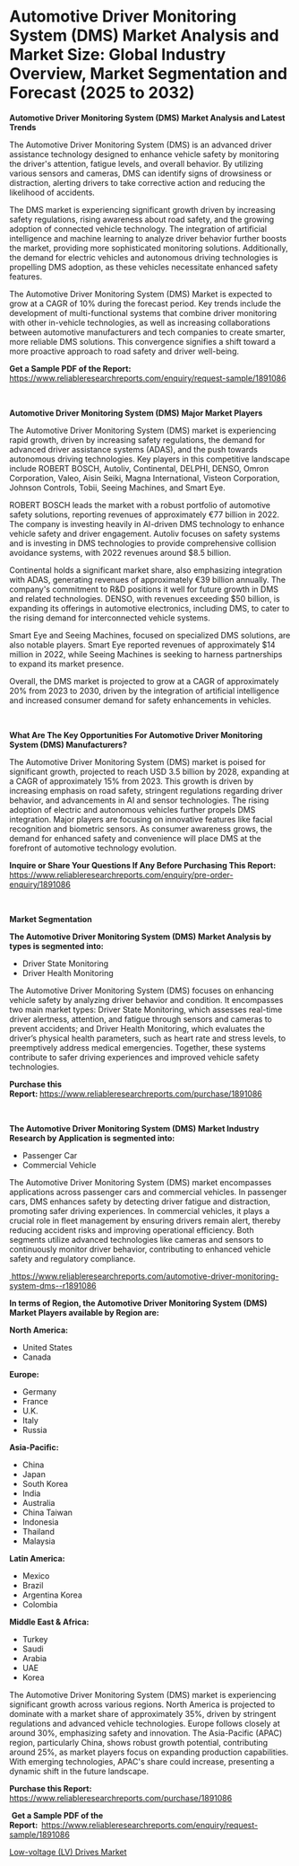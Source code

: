 <p><h1>Automotive Driver Monitoring System (DMS) Market Analysis and Market Size: Global Industry Overview, Market Segmentation and Forecast (2025 to 2032)</h1></p><p><strong>Automotive Driver Monitoring System (DMS) Market Analysis and Latest Trends</strong></p>
<p><p>The Automotive Driver Monitoring System (DMS) is an advanced driver assistance technology designed to enhance vehicle safety by monitoring the driver's attention, fatigue levels, and overall behavior. By utilizing various sensors and cameras, DMS can identify signs of drowsiness or distraction, alerting drivers to take corrective action and reducing the likelihood of accidents.</p><p>The DMS market is experiencing significant growth driven by increasing safety regulations, rising awareness about road safety, and the growing adoption of connected vehicle technology. The integration of artificial intelligence and machine learning to analyze driver behavior further boosts the market, providing more sophisticated monitoring solutions. Additionally, the demand for electric vehicles and autonomous driving technologies is propelling DMS adoption, as these vehicles necessitate enhanced safety features.</p><p>The Automotive Driver Monitoring System (DMS) Market is expected to grow at a CAGR of 10% during the forecast period. Key trends include the development of multi-functional systems that combine driver monitoring with other in-vehicle technologies, as well as increasing collaborations between automotive manufacturers and tech companies to create smarter, more reliable DMS solutions. This convergence signifies a shift toward a more proactive approach to road safety and driver well-being.</p></p>
<p><strong>Get a Sample PDF of the Report:&nbsp;</strong> <a href="https://www.reliableresearchreports.com/enquiry/request-sample/1891086?utm_campaign=3349&utm_medium=2&utm_source=Github&utm_content=ia&utm_term=28032025&utm_id=automotive-driver-monitoring-system-dms">https://www.reliableresearchreports.com/enquiry/request-sample/1891086</a></p>
<p>&nbsp;</p>
<p><strong>Automotive Driver Monitoring System (DMS) Major Market Players</strong></p>
<p><p>The Automotive Driver Monitoring System (DMS) market is experiencing rapid growth, driven by increasing safety regulations, the demand for advanced driver assistance systems (ADAS), and the push towards autonomous driving technologies. Key players in this competitive landscape include ROBERT BOSCH, Autoliv, Continental, DELPHI, DENSO, Omron Corporation, Valeo, Aisin Seiki, Magna International, Visteon Corporation, Johnson Controls, Tobii, Seeing Machines, and Smart Eye.</p><p>ROBERT BOSCH leads the market with a robust portfolio of automotive safety solutions, reporting revenues of approximately €77 billion in 2022. The company is investing heavily in AI-driven DMS technology to enhance vehicle safety and driver engagement. Autoliv focuses on safety systems and is investing in DMS technologies to provide comprehensive collision avoidance systems, with 2022 revenues around $8.5 billion.</p><p>Continental holds a significant market share, also emphasizing integration with ADAS, generating revenues of approximately €39 billion annually. The company's commitment to R&D positions it well for future growth in DMS and related technologies. DENSO, with revenues exceeding $50 billion, is expanding its offerings in automotive electronics, including DMS, to cater to the rising demand for interconnected vehicle systems.</p><p>Smart Eye and Seeing Machines, focused on specialized DMS solutions, are also notable players. Smart Eye reported revenues of approximately $14 million in 2022, while Seeing Machines is seeking to harness partnerships to expand its market presence. </p><p>Overall, the DMS market is projected to grow at a CAGR of approximately 20% from 2023 to 2030, driven by the integration of artificial intelligence and increased consumer demand for safety enhancements in vehicles.</p></p>
<p>&nbsp;</p>
<p><strong>What Are The Key Opportunities For Automotive Driver Monitoring System (DMS) Manufacturers?</strong></p>
<p><p>The Automotive Driver Monitoring System (DMS) market is poised for significant growth, projected to reach USD 3.5 billion by 2028, expanding at a CAGR of approximately 15% from 2023. This growth is driven by increasing emphasis on road safety, stringent regulations regarding driver behavior, and advancements in AI and sensor technologies. The rising adoption of electric and autonomous vehicles further propels DMS integration. Major players are focusing on innovative features like facial recognition and biometric sensors. As consumer awareness grows, the demand for enhanced safety and convenience will place DMS at the forefront of automotive technology evolution.</p></p>
<p><strong>Inquire or Share Your Questions If Any Before Purchasing This Report:</strong> <a href="https://www.reliableresearchreports.com/enquiry/pre-order-enquiry/1891086?utm_campaign=3349&utm_medium=2&utm_source=Github&utm_content=ia&utm_term=28032025&utm_id=automotive-driver-monitoring-system-dms">https://www.reliableresearchreports.com/enquiry/pre-order-enquiry/1891086</a></p>
<p>&nbsp;</p>
<p><strong>Market Segmentation</strong></p>
<p><strong>The Automotive Driver Monitoring System (DMS) Market Analysis by types is segmented into:</strong></p>
<p><ul><li>Driver State Monitoring</li><li>Driver Health Monitoring</li></ul></p>
<p><p>The Automotive Driver Monitoring System (DMS) focuses on enhancing vehicle safety by analyzing driver behavior and condition. It encompasses two main market types: Driver State Monitoring, which assesses real-time driver alertness, attention, and fatigue through sensors and cameras to prevent accidents; and Driver Health Monitoring, which evaluates the driver’s physical health parameters, such as heart rate and stress levels, to preemptively address medical emergencies. Together, these systems contribute to safer driving experiences and improved vehicle safety technologies.</p></p>
<p><strong>Purchase this Report:&nbsp;</strong><a href="https://www.reliableresearchreports.com/purchase/1891086?utm_campaign=3349&utm_medium=2&utm_source=Github&utm_content=ia&utm_term=28032025&utm_id=automotive-driver-monitoring-system-dms">https://www.reliableresearchreports.com/purchase/1891086</a></p>
<p>&nbsp;</p>
<p><strong>The Automotive Driver Monitoring System (DMS) Market Industry Research by Application is segmented into:</strong></p>
<p><ul><li>Passenger Car</li><li>Commercial Vehicle</li></ul></p>
<p><p>The Automotive Driver Monitoring System (DMS) market encompasses applications across passenger cars and commercial vehicles. In passenger cars, DMS enhances safety by detecting driver fatigue and distraction, promoting safer driving experiences. In commercial vehicles, it plays a crucial role in fleet management by ensuring drivers remain alert, thereby reducing accident risks and improving operational efficiency. Both segments utilize advanced technologies like cameras and sensors to continuously monitor driver behavior, contributing to enhanced vehicle safety and regulatory compliance.</p></p>
<p><a href="https://www.reliableresearchreports.com/automotive-driver-monitoring-system-dms--r1891086?utm_campaign=3349&utm_medium=2&utm_source=Github&utm_content=ia&utm_term=28032025&utm_id=automotive-driver-monitoring-system-dms">&nbsp;https://www.reliableresearchreports.com/automotive-driver-monitoring-system-dms--r1891086</a></p>
<p><strong>In terms of Region, the Automotive Driver Monitoring System (DMS) Market Players available by Region are:</strong></p>
<p>
    <p> <strong> North America: </strong>
        <ul>
            <li>United States</li>
            <li>Canada</li>
        </ul>
        </p> 
    <p> <strong> Europe: </strong>
        <ul>
            <li>Germany</li>
            <li>France</li>
            <li>U.K.</li>
            <li>Italy</li>
            <li>Russia</li>
        </ul>
        </p> 
    <p> <strong> Asia-Pacific: </strong>
        <ul>
            <li>China</li>
            <li>Japan</li>
            <li>South Korea</li>
            <li>India</li>
            <li>Australia</li>
            <li>China Taiwan</li>
            <li>Indonesia</li>
            <li>Thailand</li>
            <li>Malaysia</li>
        </ul>
        </p> 
    <p> <strong> Latin America: </strong>
        <ul>
            <li>Mexico</li>
            <li>Brazil</li>
            <li>Argentina Korea</li>
            <li>Colombia</li>
        </ul>
        </p> 
    <p> <strong> Middle East & Africa: </strong>
        <ul>
            <li>Turkey</li>
            <li>Saudi</li>
            <li>Arabia</li>
            <li>UAE</li>
            <li>Korea</li>
        </ul>
    </p>
    </p>
<p><p>The Automotive Driver Monitoring System (DMS) market is experiencing significant growth across various regions. North America is projected to dominate with a market share of approximately 35%, driven by stringent regulations and advanced vehicle technologies. Europe follows closely at around 30%, emphasizing safety and innovation. The Asia-Pacific (APAC) region, particularly China, shows robust growth potential, contributing around 25%, as market players focus on expanding production capabilities. With emerging technologies, APAC's share could increase, presenting a dynamic shift in the future landscape.</p></p>
<p><strong>Purchase this Report: </strong><a href="https://www.reliableresearchreports.com/purchase/1891086?utm_campaign=3349&utm_medium=2&utm_source=Github&utm_content=ia&utm_term=28032025&utm_id=automotive-driver-monitoring-system-dms">https://www.reliableresearchreports.com/purchase/1891086</a></p>
<p>&nbsp;<strong>Get a Sample PDF of the Report:&nbsp;&nbsp;</strong><a href="https://www.reliableresearchreports.com/enquiry/request-sample/1891086?utm_campaign=3349&utm_medium=2&utm_source=Github&utm_content=ia&utm_term=28032025&utm_id=automotive-driver-monitoring-system-dms">https://www.reliableresearchreports.com/enquiry/request-sample/1891086</a></p>
<p><strong></strong></p>
<p><p><a href="https://github.com/cobinaydin13/Market-Research-Report-List-1/blob/main/low-voltage-lv-drives-market.md?utm_campaign=3349&utm_medium=2&utm_source=Github&utm_content=ia&utm_term=28032025&utm_id=automotive-driver-monitoring-system-dms">Low-voltage (LV) Drives Market</a></p></p>